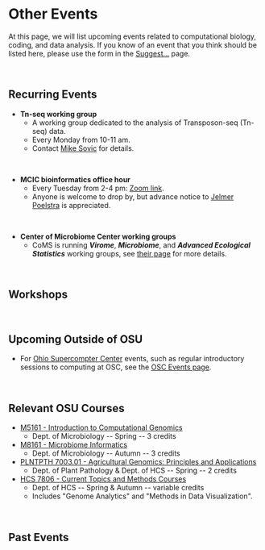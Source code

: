 
# Other Events

At this page, we will list upcoming events related to computational biology, coding, and data analysis. 
If you know of an event that you think should be listed here, please use the form in the [Suggest...](/suggest/) page.

<br>

## Recurring Events

- **Tn-seq working group**
  - A working group dedicated to the analysis of Transposon-seq (Tn-seq) data.
  - Every Monday from 10-11 am.
  - Contact [Mike Sovic](mailto:sovic.1@osu.edu) for details.

<br>

- **MCIC bioinformatics office hour**
  - Every Tuesday from 2-4 pm: [Zoom link](https://osu.zoom.us/j/96601785996?pwd=MVUxWWZjdGF6N3BSUGNDL3lmNWZlZz09).
  - Anyone is welcome to drop by, but advance notice to [Jelmer Poelstra](mailto:poelstra.1@osu.edu) is appreciated.

<br>

- **Center of Microbiome Center working groups**
  - CoMS is running **_Virome_**, **_Microbiome_**, and **_Advanced Ecological Statistics_**
    working groups, see [their page](https://u.osu.edu/coms/resources/workshops/) for more details.

<br>

## Workshops

<br>

## Upcoming Outside of OSU

- For [Ohio Supercompter Center](https://osc.edu) events, such as regular introductory sessions to computing at OSC, see the [OSC Events page](https://www.osc.edu/events).

<br>

## Relevant OSU Courses

- [M5161 - Introduction to Computational Genomics](https://microbiology.osu.edu/m5161)
  - Dept. of Microbiology -- Spring -- 3 credits
- [M8161 - Microbiome Informatics](https://microbiology.osu.edu/M8161)
  - Dept. of Microbiology -- Autumn -- 3 credits
- [PLNTPTH 7003.01 - Agricultural Genomics: Principles and Applications](https://plantpath.osu.edu/courses/plntpth-700301)
  - Dept. of Plant Pathology & Dept. of HCS -- Spring -- 2 credits
- [HCS 7806 - Current Topics and Methods Courses](https://hcs.osu.edu/graduate/current-topics-and-methods-courses)
  - Dept. of HCS -- Spring & Autumn -- variable credits
  - Includes "Genome Analytics" and "Methods in Data Visualization".

<br>

## Past Events

<br/> <br/> <br/> <br/>
